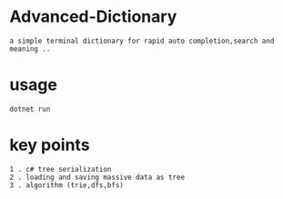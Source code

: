 # Advanced-Dictionary
    a simple terminal dictionary for rapid auto completion,search and meaning ..

# usage
    dotnet run

# key points
    1 . c# tree serialization
    2 . loading and saving massive data as tree
    3 . algorithm (trie,dfs,bfs)
